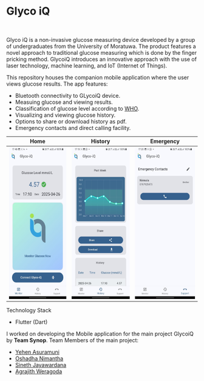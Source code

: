# Glyco iQ
<img src="glycoiqapp/assets/icons/splash.png" alt="" height="200">

Glyco iQ is a non-invasive glucose measuring device developed by a group of undergraduates from the University of Moratuwa. The product features a novel approach to traditional glucose measuring which is done by the finger pricking method. GlycoiQ introduces an innovative approach with the use of laser technology, machine learning, and IoT (Internet of Things).

This repository houses the companion mobile application where the user views glucose results. The app features:

- Bluetooth connectivity to GLycoiQ device.
- Measuing glucose and viewing results.
- Classification of glucose level according to  [WHO](https://www.who.int/data/gho/indicator-metadata-registry/imr-details/2380).
- Visualizing and viewing glucose history.
- Options to share or download history as pdf.
- Emergency contacts and direct calling facility.


Home | History | Emergency
---|---|---
<img src="docs/home.jpeg" alt="" height="400">|<img src="docs/history.jpeg" alt="" height="400">|<img src="docs/emergency.jpeg" alt="" height="400">

Technology Stack
- Flutter (Dart)


I worked on developing the Mobile application for the main project GlycoiQ by **Team Synop**.
Team Members of the main project: 
- [Yehen Asuramuni](https://github.com/yhnx)
- [Oshadha Nimantha](https://github.com/Oshadha-Nimantha)
- [Sineth Jayawardana](https://github.com/SinethS)
- [Agrajith Weragoda]()

